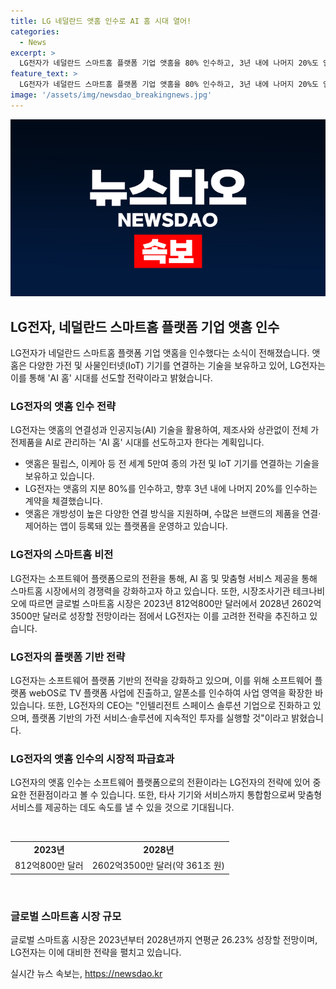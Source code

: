 ```yaml
---
title: LG 네덜란드 앳홈 인수로 AI 홈 시대 열어!
categories:
  - News
excerpt: >
  LG전자가 네덜란드 스마트홈 플랫폼 기업 앳홈을 80% 인수하고, 3년 내에 나머지 20%도 인수할 예정이다. 앳홈은 5만여 가전 및 IoT 기기를 연결하는 기술을 보유하고 있으며, LG전자는 이를 통해 AI 가전과 생성형 AI를 통합하여 AI 홈 시대를 선도하겠다는 전략이다. 이를 통해 LG전자는 소프트웨어 기반 플랫폼 기업으로의 전환을 모색하고 있으며, 글로벌 스마트홈 시장의 성장을 대비하고 있다.
feature_text: >
  LG전자가 네덜란드 스마트홈 플랫폼 기업 앳홈을 80% 인수하고, 3년 내에 나머지 20%도 인수할 예정이다. 앳홈은 5만여 가전 및 IoT 기기를 연결하는 기술을 보유하고 있으며, LG전자는 이를 통해 AI 가전과 생성형 AI를 통합하여 AI 홈 시대를 선도하겠다는 전략이다. 이를 통해 LG전자는 소프트웨어 기반 플랫폼 기업으로의 전환을 모색하고 있으며, 글로벌 스마트홈 시장의 성장을 대비하고 있다.
image: '/assets/img/newsdao_breakingnews.jpg'
---
```


<p><img src="/assets/img/newsdao_breakingnews.jpg" alt="ranknews 속보" /></p>

<h2 data-ke-size="size26">LG전자, 네덜란드 스마트홈 플랫폼 기업 앳홈 인수</h2>

<p data-ke-size="size16">LG전자가 네덜란드 스마트홈 플랫폼 기업 앳홈을 인수했다는 소식이 전해졌습니다. 앳홈은 다양한 가전 및 사물인터넷(IoT) 기기를 연결하는 기술을 보유하고 있어, LG전자는 이를 통해 'AI 홈' 시대를 선도할 전략이라고 밝혔습니다.</p>

<h3 data-ke-size="size24">LG전자의 앳홈 인수 전략</h3>

<p data-ke-size="size16">LG전자는 앳홈의 연결성과 인공지능(AI) 기술을 활용하여, 제조사와 상관없이 전체 가전제품을 AI로 관리하는 'AI 홈' 시대를 선도하고자 한다는 계획입니다.</p>

<ul>
  <li>앳홈은 필립스, 이케아 등 전 세계 5만여 종의 가전 및 IoT 기기를 연결하는 기술을 보유하고 있습니다.</li>
  <li>LG전자는 앳홈의 지분 80%를 인수하고, 향후 3년 내에 나머지 20%를 인수하는 계약을 체결했습니다.</li>
  <li>앳홈은 개방성이 높은 다양한 연결 방식을 지원하며, 수많은 브랜드의 제품을 연결·제어하는 앱이 등록돼 있는 플랫폼을 운영하고 있습니다.</li>
</ul>

<h3 data-ke-size="size24">LG전자의 스마트홈 비전</h3>

<p data-ke-size="size16">LG전자는 소프트웨어 플랫폼으로의 전환을 통해, AI 홈 및 맞춤형 서비스 제공을 통해 스마트홈 시장에서의 경쟁력을 강화하고자 하고 있습니다. 또한, 시장조사기관 테크나비오에 따르면 글로벌 스마트홈 시장은 2023년 812억800만 달러에서 2028년 2602억3500만 달러로 성장할 전망이라는 점에서 LG전자는 이를 고려한 전략을 추진하고 있습니다.</p>

<h3 data-ke-size="size24">LG전자의 플랫폼 기반 전략</h3>

<p data-ke-size="size16">LG전자는 소프트웨어 플랫폼 기반의 전략을 강화하고 있으며, 이를 위해 소프트웨어 플랫폼 webOS로 TV 플랫폼 사업에 진출하고, 알폰소를 인수하여 사업 영역을 확장한 바 있습니다. 또한, LG전자의 CEO는 "인텔리전트 스페이스 솔루션 기업으로 진화하고 있으며, 플랫폼 기반의 가전 서비스·솔루션에 지속적인 투자를 실행할 것"이라고 밝혔습니다.</p>

<h3 data-ke-size="size24">LG전자의 앳홈 인수의 시장적 파급효과</h3>

<p data-ke-size="size16">LG전자의 앳홈 인수는 소프트웨어 플랫폼으로의 전환이라는 LG전자의 전략에 있어 중요한 전환점이라고 볼 수 있습니다. 또한, 타사 기기와 서비스까지 통합함으로써 맞춤형 서비스를 제공하는 데도 속도를 낼 수 있을 것으로 기대됩니다.</p>

<p data-ke-size="size16">&nbsp;</p>

<table>
  <tbody>
    <tr>
      <td style="text-align: center; height: 17px;"><b>2023년</b></td>
      <td style="text-align: center; height: 17px;"><b>2028년</b></td>
    </tr>
    <tr>
      <td style="text-align: center; height: 17px;">812억800만 달러</td>
      <td style="text-align: center; height: 17px;">2602억3500만 달러(약 361조 원)</td>
    </tr>
  </tbody>
</table>

<p data-ke-size="size16">&nbsp;</p>

<h3 data-ke-size="size24">글로벌 스마트홈 시장 규모</h3>

<p data-ke-size="size16">글로벌 스마트홈 시장은 2023년부터 2028년까지 연평균 26.23% 성장할 전망이며, LG전자는 이에 대비한 전략을 펼치고 있습니다.</p>
실시간 뉴스 속보는, <a href="https://newsdao.kr" rel="dofollow">https://newsdao.kr</a>


